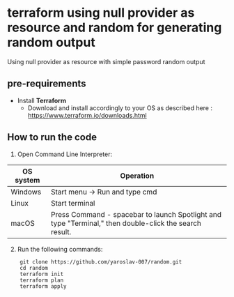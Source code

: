 # terraform using null provider as resource and random for generating random output
Using null provider as resource with simple password random output

## pre-requirements

- Install **Terraform**
    - Download and install accordingly to your OS as described here : https://www.terraform.io/downloads.html
	
## How to run the code
1. Open Command Line Interpreter: 

 OS system | Operation
 ------------ | -------------
| Windows | Start menu -> Run and type cmd |
| Linux  |Start terminal |
| macOS | Press Command - spacebar to launch Spotlight and type "Terminal," then double-click the search result. |

2. Run the following commands:
```
    git clone https://github.com/yaroslav-007/random.git
    cd random
    terraform init
    terraform plan
    terraform apply
```